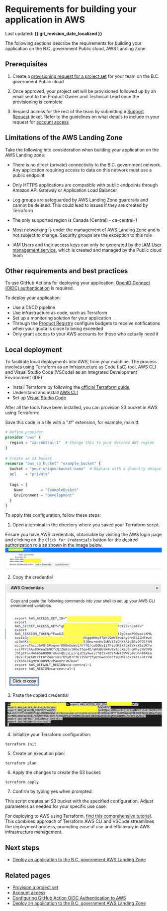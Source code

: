 # Requirements for building your application in AWS

Last updated: **{{ git_revision_date_localized }}**

The following sections describe the requirements for building your application on the B.C. government Public cloud, AWS Landing Zone.

## Prerequisites

1. Create a [provisioning request for a project set](../../../welcome/provision-a-project-set.md) for your team on the B.C. government Public cloud

2. Once approved, your project set will be provisioned followed up by an email sent to the Product Owner and Technical Lead once the provisioning is complete

3. Request access for the rest of the team by submitting a [Support Request](https://citz-do.atlassian.net/servicedesk/customer/portal/3) ticket. Refer to the guidelines on what details to include in your request for [account access](../../../welcome/provision-a-project-set.md#accessing-your-project-set)

## Limitations of the AWS Landing Zone

Take the following into consideration when building your application on the AWS Landing zone:

* There is no direct (private) connectivity to the B.C. government network. Any application requiring access to data on this network must use a public endpoint

* Only HTTPS applications are compatible with public endpoints through Amazon API Gateway or Application Load Balancer

* Log groups are safeguarded by AWS Landing Zone guardrails and cannot be deleted. This could lead to issues if they are created by Terraform

* The only supported region is Canada (Central) - ca-central-1

* Most networking is under the management of AWS Landing Zone and is not subject to change. Security groups are the exception to this rule

* IAM Users and their access keys can only be generated  by the [IAM User management service](iam-user-service.md), which is created and managed by the Public cloud team

## Other requirements and best practices

To use GitHub Actions for deploying your application, [OpenID Connect (OIDC) authentication](deploy-an-app-to-the-aws-landing-zone.md#configuring-github-action-oidc-authentication-to-aws) is required.

To deploy your application:

* Use a CI/CD pipeline
* Use infrastructure as code, such as Terraform
* Set up a monitoring solution for your application
* Through the [Product Registry](https://registry.developer.gov.bc.ca/login) configure budgets to receive notifications when your quota is close to being exceeded
* Only grant access to your AWS accounts for those who actually need it

## Local deployment

To facilitate local deployments into AWS, from your machine. The process involves using Terraform as an Infrastructure as Code (IaC) tool, AWS CLI and Visual Studio Code (VSCode) as an Integrated Development Environment (IDE).

* Install Terraform by following the [official Terraform guide](https://developer.hashicorp.com/terraform/tutorials/aws-get-started/install-cli),
* Understand and install  [AWS CLI](https://docs.aws.amazon.com/cli/latest/userguide/getting-started-install.html)
* Set up [Visual Studio Code](https://code.visualstudio.com/docs/setup/setup-overview)

After all the tools have been installed, you can provision S3 bucket in AWS using Terraform:

Save this code in a file with a ".tf" extension, for example, main.tf.

```terraform
# Define provider
provider "aws" {
  region = "ca-central-1"  # Change this to your desired AWS region
}

# Create an S3 bucket
resource "aws_s3_bucket" "example_bucket" {
  bucket = "your-unique-bucket-name"  # Replace with a globally unique bucket name
  acl    = "private"

  tags = {
    Name        = "ExampleBucket"
    Environment = "Development"
  }
}
```

To apply this configuration, follow these steps:

1. Open a terminal in the directory where you saved your Terraform script.

Ensure you have AWS credentials, obtainable by visiting the AWS login page and clicking on the `Click for Credentials` button for the desired authorization role as shown in the image below. ![aws-credential-cli](../images/requirements-for-building-your-application/aws-credential-cli.png)

2. Copy the credential

![aws-credential-cli](../images/requirements-for-building-your-application/click-credential.png)

3. Paste the copied credential

![aws-credential-cli](../images/requirements-for-building-your-application/terminal.png)

4. Initialize your Terraform configuration:

```
terraform init
```

5. Create an execution plan:

```
terraform plan
```

6. Apply the changes to create the S3 bucket:

```
terraform apply

```

7. Confirm by typing yes when prompted.

This script creates an S3 bucket with the specified configuration. Adjust parameters as needed for your specific use case.

For deploying to AWS using Terraform, [find this  comprehensive tutorial](https://developer.hashicorp.com/terraform/tutorials/aws-get-started/aws-build ).
This combined approach of Terraform AWS CLI and VSCode streamlines the deployment process, promoting ease of use and efficiency in AWS infrastructure management.

## Next steps

* [Deploy an application to the B.C. government AWS Landing Zone](deploy-an-app-to-the-aws-landing-zone.md)

## Related pages

* [Provision a project set](../../../welcome/provision-a-project-set.md)
* [Account access](../../../welcome/provision-a-project-set.md#accessing-your-project-set)
* [Configuring GitHub Action OIDC Authentication to AWS](../design-build-and-deploy-an-application/deploy-an-app-to-the-aws-landing-zone.md#configuring-github-action-oidc-authentication-to-aws)
* [Deploy an application to the B.C. government AWS Landing Zone](../design-build-and-deploy-an-application/deploy-an-app-to-the-aws-landing-zone.md)
